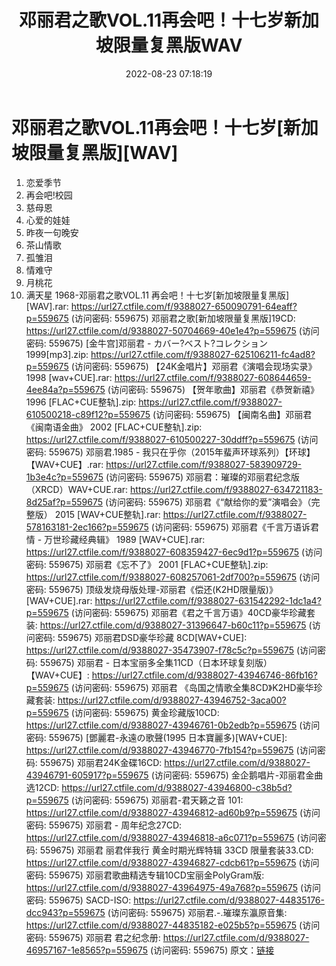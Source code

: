﻿---
title: 邓丽君之歌VOL.11再会吧！十七岁新加坡限量复黑版WAV
date: 2022-08-23 07:18:19
categories: WAV车载音乐、镜像
tags: 华语中文
---
# 邓丽君之歌VOL.11再会吧！十七岁[新加坡限量复黑版][WAV]

01. 恋爱季节
02. 再会吧!校园
03. 慈母恩
04. 心爱的娃娃
05. 昨夜一句晚安
06. 茶山情歌
07. 孤雏泪
08. 情难守
09. 月桃花
10. 满天星
1968-邓丽君之歌VOL.11
再会吧！十七岁[新加坡限量复黑版][WAV].rar: https://url27.ctfile.com/f/9388027-650090791-64eaff?p=559675
(访问密码: 559675)
邓丽君之歌[新加坡限量复黑版]19CD: https://url27.ctfile.com/d/9388027-50704669-40e1e4?p=559675
(访问密码: 559675)
[金牛宫]邓丽君 - カバー?ベスト?コレクション 1999[mp3].zip: https://url27.ctfile.com/f/9388027-625106211-fc4ad8?p=559675
(访问密码: 559675)
【24K金唱片】邓丽君《演唱会现场实录》 1998 [wav+CUE].rar: https://url27.ctfile.com/f/9388027-608644659-4ee84a?p=559675
(访问密码: 559675)
【贺年歌曲】邓丽君《恭贺新禧》 1996 [FLAC+CUE整轨].zip: https://url27.ctfile.com/f/9388027-610500218-c89f12?p=559675
(访问密码: 559675)
【闽南名曲】邓丽君《闽南语金曲》 2002 [FLAC+CUE整轨].zip: https://url27.ctfile.com/f/9388027-610500227-30ddff?p=559675
(访问密码: 559675)
邓丽君.1985 - 我只在乎你（2015年蜚声环球系列）【环球】【WAV+CUE】.rar: https://url27.ctfile.com/f/9388027-583909729-1b3e4c?p=559675
(访问密码: 559675)
邓丽君：璀璨的邓丽君纪念版（XRCD）WAV+CUE.rar: https://url27.ctfile.com/f/9388027-634721183-8d25af?p=559675
(访问密码: 559675)
邓丽君《“献给你的爱”演唱会》（完整版） 2015 [WAV+CUE整轨].rar: https://url27.ctfile.com/f/9388027-578163181-2ec166?p=559675
(访问密码: 559675)
邓丽君《千言万语诉君情 - 万世珍藏经典辑》 1989 [WAV+CUE].rar: https://url27.ctfile.com/f/9388027-608359427-6ec9d1?p=559675
(访问密码: 559675)
邓丽君《忘不了》 2001 [FLAC+CUE整轨].zip: https://url27.ctfile.com/f/9388027-608257061-2df700?p=559675
(访问密码: 559675)
顶级发烧母版处理-邓丽君《偿还(K2HD限量版)》[WAV+CUE].rar: https://url27.ctfile.com/f/9388027-631542292-1dc1a4?p=559675
(访问密码: 559675)
邓丽君《君之千言万语》40CD豪华珍藏套装: https://url27.ctfile.com/d/9388027-31396647-b60c11?p=559675
(访问密码: 559675)
邓丽君DSD豪华珍藏 8CD[WAV+CUE]: https://url27.ctfile.com/d/9388027-35473907-f78c5c?p=559675
(访问密码: 559675)
邓丽君 - 日本宝丽多全集11CD（日本环球复刻版）【WAV+CUE】: https://url27.ctfile.com/d/9388027-43946746-86fb16?p=559675
(访问密码: 559675)
邓丽君 《岛国之情歌全集8CD》K2HD豪华珍藏套装: https://url27.ctfile.com/d/9388027-43946752-3aca00?p=559675
(访问密码: 559675)
黄金珍藏版10CD: https://url27.ctfile.com/d/9388027-43946761-0b2edb?p=559675
(访问密码: 559675)
[鄧麗君-永遠の歌聲(1995 日本寶麗多)[WAV+CUE]: https://url27.ctfile.com/d/9388027-43946770-7fb154?p=559675
(访问密码: 559675)
邓丽君24K金碟16CD: https://url27.ctfile.com/d/9388027-43946791-605917?p=559675
(访问密码: 559675)
金企鹅唱片-邓丽君金曲选12CD: https://url27.ctfile.com/d/9388027-43946800-c38b5d?p=559675
(访问密码: 559675)
邓丽君-君天籁之音 101: https://url27.ctfile.com/d/9388027-43946812-ad60b9?p=559675
(访问密码: 559675)
邓丽君 - 周年纪念27CD: https://url27.ctfile.com/d/9388027-43946818-a6c071?p=559675
(访问密码: 559675)
邓丽君 丽君伴我行 黄金时期光辉特辑 33CD 限量套装33.CD: https://url27.ctfile.com/d/9388027-43946827-cdcb61?p=559675
(访问密码: 559675)
邓丽君歌曲精选专辑10CD宝丽金PolyGram版: https://url27.ctfile.com/d/9388027-43964975-49a768?p=559675
(访问密码: 559675)
SACD-ISO: https://url27.ctfile.com/d/9388027-44835176-dcc943?p=559675
(访问密码: 559675)
邓丽君.-.璀璨东瀛原音集: https://url27.ctfile.com/d/9388027-44835182-e025b5?p=559675
(访问密码: 559675)
邓丽君 君之纪念册: https://url27.ctfile.com/d/9388027-46957167-1e8565?p=559675
(访问密码: 559675)
原文：[链接](https://blog.sina.com.cn/s/blog_1647c7e7601030z0a.html)